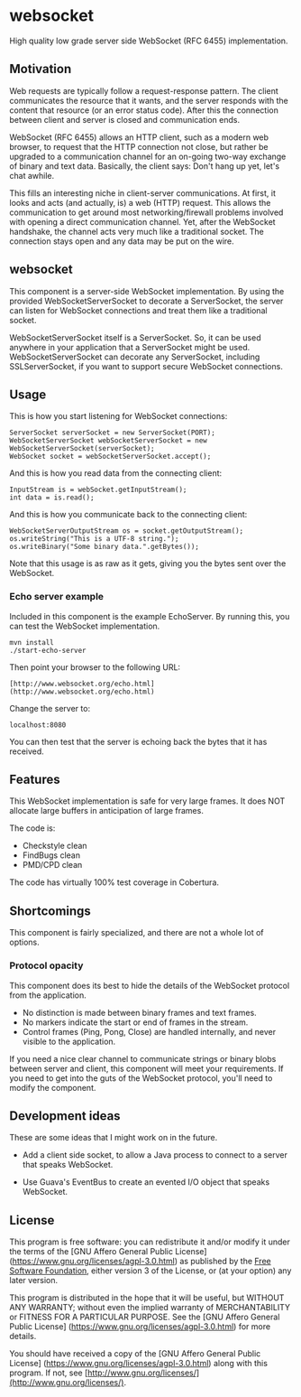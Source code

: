 # websocket
High quality low grade server side WebSocket (RFC 6455) implementation.

## Motivation
Web requests are typically follow a request-response pattern. The client
communicates the resource that it wants, and the server responds with the
content that resource (or an error status code). After this the connection
between client and server is closed and communication ends.

WebSocket (RFC 6455) allows an HTTP client, such as a modern web browser, to
request that the HTTP connection not close, but rather be upgraded to a
communication channel for an on-going two-way exchange of binary and text data.
Basically, the client says: Don't hang up yet, let's chat awhile.

This fills an interesting niche in client-server communications. At first,
it looks and acts (and actually, is) a web (HTTP) request. This allows the
communication to get around most networking/firewall problems involved with
opening a direct communication channel. Yet, after the WebSocket handshake,
the channel acts very much like a traditional socket. The connection stays
open and any data may be put on the wire.

## websocket
This component is a server-side WebSocket implementation. By using the
provided WebSocketServerSocket to decorate a ServerSocket, the server can
listen for WebSocket connections and treat them like a traditional socket.

WebSocketServerSocket itself is a ServerSocket. So, it can be used anywhere
in your application that a ServerSocket might be used. WebSocketServerSocket
can decorate any ServerSocket, including SSLServerSocket, if you want to
support secure WebSocket connections.

## Usage
This is how you start listening for WebSocket connections:

    ServerSocket serverSocket = new ServerSocket(PORT);
    WebSocketServerSocket webSocketServerSocket = new WebSocketServerSocket(serverSocket);
    WebSocket socket = webSocketServerSocket.accept();

And this is how you read data from the connecting client:

    InputStream is = webSocket.getInputStream();
    int data = is.read();

And this is how you communicate back to the connecting client:

    WebSocketServerOutputStream os = socket.getOutputStream();
    os.writeString("This is a UTF-8 string.");
    os.writeBinary("Some binary data.".getBytes());

Note that this usage is as raw as it gets, giving you the bytes sent over
the WebSocket.

### Echo server example
Included in this component is the example EchoServer. By running this, you
can test the WebSocket implementation.

    mvn install
    ./start-echo-server

Then point your browser to the following URL:

    [http://www.websocket.org/echo.html](http://www.websocket.org/echo.html)

Change the server to:

    localhost:8080

You can then test that the server is echoing back the bytes that it has
received.

## Features
This WebSocket implementation is safe for very large frames. It does NOT
allocate large buffers in anticipation of large frames.

The code is:
* Checkstyle clean
* FindBugs clean
* PMD/CPD clean

The code has virtually 100% test coverage in Cobertura.

## Shortcomings
This component is fairly specialized, and there are not a whole lot of
options.

### Protocol opacity
This component does its best to hide the details of the WebSocket protocol
from the application.

* No distinction is made between binary frames and text frames.
* No markers indicate the start or end of frames in the stream.
* Control frames (Ping, Pong, Close) are handled internally, and never
  visible to the application.

If you need a nice clear channel to communicate strings or binary blobs
between server and client, this component will meet your requirements.
If you need to get into the guts of the WebSocket protocol, you'll
need to modify the component.

## Development ideas
These are some ideas that I might work on in the future.

* Add a client side socket, to allow a Java process to connect to a
  server that speaks WebSocket.

* Use Guava's EventBus to create an evented I/O object that speaks WebSocket.

## License
This program is free software: you can redistribute it and/or modify
it under the terms of the [GNU Affero General Public License]
(https://www.gnu.org/licenses/agpl-3.0.html) as published by the
[Free Software Foundation](http://www.fsf.org/), either version 3
of the License, or (at your option) any later version.

This program is distributed in the hope that it will be useful,
but WITHOUT ANY WARRANTY; without even the implied warranty of
MERCHANTABILITY or FITNESS FOR A PARTICULAR PURPOSE.  See the
[GNU Affero General Public License]
(https://www.gnu.org/licenses/agpl-3.0.html) for more details.

You should have received a copy of the [GNU Affero General Public License]
(https://www.gnu.org/licenses/agpl-3.0.html) along with this program. If
not, see [http://www.gnu.org/licenses/](http://www.gnu.org/licenses/).
